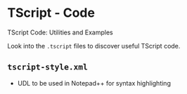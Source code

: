 # TScript - Code
TScript Code: Utilities and Examples

Look into the `.tscript` files to discover useful TScript code.

## `tscript-style.xml`
- UDL to be used in Notepad++ for syntax highlighting